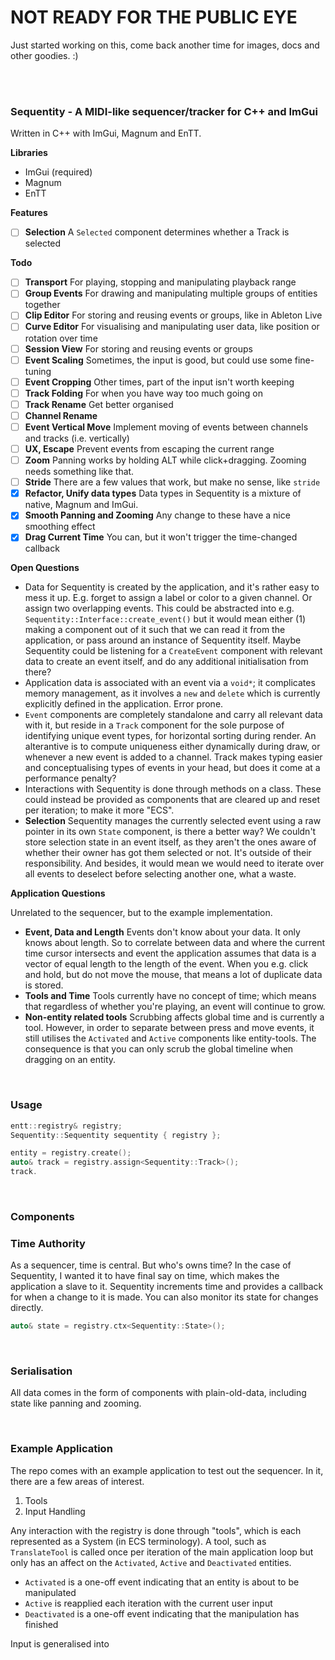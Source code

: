 # NOT READY FOR THE PUBLIC EYE

Just started working on this, come back another time for images, docs and other goodies. :)

<br>
<br>

### Sequentity - A MIDI-like sequencer/tracker for C++ and ImGui

Written in C++ with ImGui, Magnum and EnTT.

**Libraries**

- ImGui (required)
- Magnum
- EnTT

**Features**

- [ ] **Selection** A `Selected` component determines whether a Track is selected

**Todo**

- [ ] **Transport** For playing, stopping and manipulating playback range
- [ ] **Group Events** For drawing and manipulating multiple groups of entities together
- [ ] **Clip Editor** For storing and reusing events or groups, like in Ableton Live
- [ ] **Curve Editor** For visualising and manipulating user data, like position or rotation over time
- [ ] **Session View** For storing and reusing events or groups
- [ ] **Event Scaling** Sometimes, the input is good, but could use some fine-tuning
- [ ] **Event Cropping** Other times, part of the input isn't worth keeping
- [ ] **Track Folding** For when you have way too much going on
- [ ] **Track Rename** Get better organised
- [ ] **Channel Rename**
- [ ] **Event Vertical Move** Implement moving of events between channels and tracks (i.e. vertically)
- [ ] **UX, Escape** Prevent events from escaping the current range
- [ ] **Zoom** Panning works by holding ALT while click+dragging. Zooming needs something like that.
- [ ] **Stride** There are a few values that work, but make no sense, like `stride`
- [x] **Refactor, Unify data types** Data types in Sequentity is a mixture of native, Magnum and ImGui.
- [x] **Smooth Panning and Zooming** Any change to these have a nice smoothing effect
- [x] **Drag Current Time** You can, but it won't trigger the time-changed callback

**Open Questions**

- Data for Sequentity is created by the application, and it's rather easy to mess it up. E.g. forget to assign a label or color to a given channel. Or assign two overlapping events. This could be abstracted into e.g. `Sequentity::Interface::create_event()` but it would mean either (1) making a component out of it such that we can read it from the application, or pass around an instance of Sequentity itself. Maybe Sequentity could be listening for a `CreateEvent` component with relevant data to create an event itself, and do any additional initialisation from there?
- Application data is associated with an event via a `void*`; it complicates memory management, as it involves a `new` and `delete` which is currently explicitly defined in the application. Error prone.
- `Event` components are completely standalone and carry all relevant data with it, but reside in a `Track` component for the sole purpose of identifying unique event types, for horizontal sorting during render. An alterantive is to compute uniqueness either dynamically during draw, or whenever a new event is added to a channel. Track makes typing easier and conceptualising types of events in your head, but does it come at a performance penalty?
- Interactions with Sequentity is done through methods on a class. These could instead be provided as components that are cleared up and reset per iteration; to make it more "ECS".
- **Selection** Sequentity manages the currently selected event using a raw pointer in its own `State` component, is there a better way? We couldn't store selection state in an event itself, as they aren't the ones aware of whether their owner has got them selected or not. It's outside of their responsibility. And besides, it would mean we would need to iterate over all events to deselect before selecting another one, what a waste.

**Application Questions**

Unrelated to the sequencer, but to the example implementation.

- **Event, Data and Length** Events don't know about your data. It only knows about length. So to correlate between data and where the current time cursor intersects and event the application assumes that data is a vector of equal length to the length of the event. When you e.g. click and hold, but do not move the mouse, that means a lot of duplicate data is stored.
- **Tools and Time** Tools currently have no concept of time; which means that regardless of whether you're playing, an event will continue to grow.
- **Non-entity related tools** Scrubbing affects global time and is currently a tool. However, in order to separate between press and move events, it still utilises the `Activated` and `Active` components like entity-tools. The consequence is that you can only scrub the global timeline when dragging on an entity.

<br>

### Usage

```cpp
entt::registry& registry;
Sequentity::Sequentity sequentity { registry };

entity = registry.create();
auto& track = registry.assign<Sequentity::Track>();
track.
```

<br>

### Components

### Time Authority

As a sequencer, time is central. But who's owns time? In the case of Sequentity, I wanted it to have final say on time, which makes the application a slave to it. Sequentity increments time and provides a callback for when a change to it is made. You can also monitor its state for changes directly.

```cpp
auto& state = registry.ctx<Sequentity::State>();

```

<br>

### Serialisation

All data comes in the form of components with plain-old-data, including state like panning and zooming.

<br>

### Example Application

The repo comes with an example application to test out the sequencer. In it, there are a few areas of interest.

1. Tools
1. Input Handling

Any interaction with the registry is done through "tools", which is each represented as a System (in ECS terminology). A tool, such as `TranslateTool` is called once per iteration of the main application loop but only has an affect on the `Activated`, `Active` and `Deactivated` entities.

- `Activated` is a one-off event indicating that an entity is about to be manipulated
- `Active` is reapplied each iteration with the current user input
- `Deactivated` is a one-off event indicating that the manipulation has finished

Input is generalised into 